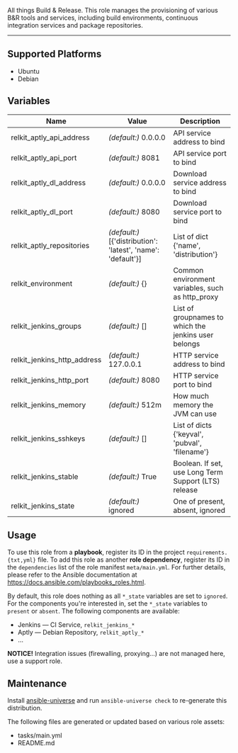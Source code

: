 
<!-- THIS IS A GENERATED FILE, DO NOT EDIT -->

All things Build & Release. This role manages the provisioning of various B&R tools and services, including build environments, continuous integration services and package repositories.


* * *


## Supported Platforms

  * Ubuntu
  * Debian

## Variables

| Name | Value | Description |
|------|-------|-------------|
| relkit_aptly_api_address | _(default:)_ 0.0.0.0 | API service address to bind |
| relkit_aptly_api_port | _(default:)_ 8081 | API service port to bind |
| relkit_aptly_dl_address | _(default:)_ 0.0.0.0 | Download service address to bind |
| relkit_aptly_dl_port | _(default:)_ 8080 | Download service port to bind |
| relkit_aptly_repositories | _(default:)_ [{'distribution': 'latest', 'name': 'default'}] | List of dict {'name', 'distribution'} |
| relkit_environment | _(default:)_ {} | Common environment variables, such as http_proxy |
| relkit_jenkins_groups | _(default:)_ [] | List of groupnames to which the jenkins user belongs |
| relkit_jenkins_http_address | _(default:)_ 127.0.0.1 | HTTP service address to bind |
| relkit_jenkins_http_port | _(default:)_ 8080 | HTTP service port to bind |
| relkit_jenkins_memory | _(default:)_ 512m | How much memory the JVM can use |
| relkit_jenkins_sshkeys | _(default:)_ [] | List of dicts {'keyval', 'pubval', 'filename'} |
| relkit_jenkins_stable | _(default:)_ True | Boolean. If set, use Long Term Support (LTS) release |
| relkit_jenkins_state | _(default:)_ ignored | One of present, absent, ignored |



## Usage

To use this role from a **playbook**, 
register its ID in the project `requirements.{txt,yml}` file.
To add this role as another **role dependency**,
register its ID in the `dependencies` list of the role manifest `meta/main.yml`.
For further details,
please refer to the Ansible documentation at https://docs.ansible.com/playbooks_roles.html.

By default, this role does nothing as all `*_state` variables are set to `ignored`. For the components you're interested in, set the `*_state` variables to `present` or `absent`.
The following components are available:
  * Jenkins — CI Service, `relkit_jenkins_*`
  * Aptly — Debian Repository, `relkit_aptly_*`
  * …

**NOTICE!** Integration issues (firewalling, proxying…) are not managed here, use a support role.



## Maintenance

Install [ansible-universe](https://github.com/fclaerho/ansible-universe)
and run `ansible-universe check` to re-generate this distribution.

The following files are generated or updated based on various role assets:
  * tasks/main.yml
  * README.md



